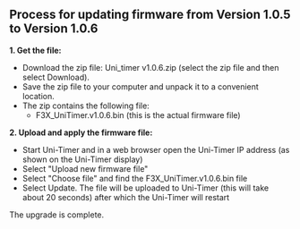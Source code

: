 ## Process for updating firmware from Version 1.0.5 to Version 1.0.6 ##

**1. Get the file:**

* Download the zip file: Uni_timer v1.0.6.zip (select the zip file and then select Download).
* Save the zip file to your computer and unpack it to a convenient location.
* The zip contains the following file:
  * F3X_UniTimer.v1.0.6.bin (this is the actual firmware file)

**2. Upload and apply the firmware file:**

* Start Uni-Timer and in a web browser open the Uni-Timer IP address (as shown on the Uni-Timer display)
* Select "Upload new firmware file"
* Select "Choose file" and find the F3X_UniTimer.v1.0.6.bin file
* Select Update. The file will be uploaded to Uni-Timer (this will take about 20 seconds) after which the Uni-Timer will restart


The upgrade is complete.
